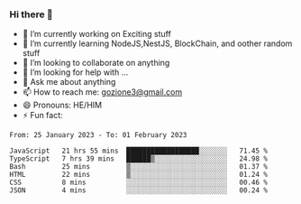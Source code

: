### Hi there 👋

<!--
**charlieScript/charlieScript** is a ✨ _special_ ✨ repository because its `README.md` (this file) appears on your GitHub profile.

Here are some ideas to get you started: -->

- 🔭 I’m currently working on Exciting stuff
- 🌱 I’m currently learning NodeJS,NestJS, BlockChain, and oother random stuff
- 👯 I’m looking to collaborate on anything
- 🤔 I’m looking for help with ...
- 💬 Ask me about anything
- 📫 How to reach me: gozione3@gmail.com
- 😄 Pronouns: HE/HIM
- ⚡ Fun fact: 
<!--START_SECTION:waka-->

```text
From: 25 January 2023 - To: 01 February 2023

JavaScript   21 hrs 55 mins  ██████████████████░░░░░░░   71.45 %
TypeScript   7 hrs 39 mins   ██████▒░░░░░░░░░░░░░░░░░░   24.98 %
Bash         25 mins         ▒░░░░░░░░░░░░░░░░░░░░░░░░   01.37 %
HTML         22 mins         ▒░░░░░░░░░░░░░░░░░░░░░░░░   01.24 %
CSS          8 mins          ░░░░░░░░░░░░░░░░░░░░░░░░░   00.46 %
JSON         4 mins          ░░░░░░░░░░░░░░░░░░░░░░░░░   00.24 %
```

<!--END_SECTION:waka-->
